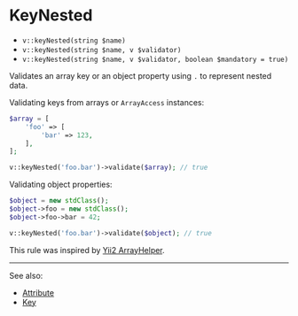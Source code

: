 # KeyNested

- `v::keyNested(string $name)`
- `v::keyNested(string $name, v $validator)`
- `v::keyNested(string $name, v $validator, boolean $mandatory = true)`

Validates an array key or an object property using `.` to represent nested data.

Validating keys from arrays or `ArrayAccess` instances:

```php
$array = [
    'foo' => [
        'bar' => 123,
    ],
];

v::keyNested('foo.bar')->validate($array); // true
```

Validating object properties:

```php
$object = new stdClass();
$object->foo = new stdClass();
$object->foo->bar = 42;

v::keyNested('foo.bar')->validate($object); // true
```

This rule was inspired by [Yii2 ArrayHelper][].

***
See also:

  * [Attribute](Attribute.md)
  * [Key](Key.md)


[Yii2 ArrayHelper]: https://github.com/yiisoft/yii2/blob/68c30c1/framework/helpers/BaseArrayHelper.php "Yii2 ArrayHelper"
